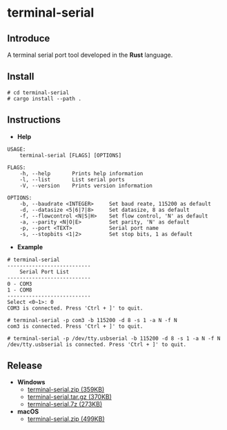 # terminal-serial

## Introduce
A terminal serial port tool developed in the **Rust** language.

## Install

```shell
# cd terminal-serial
# cargo install --path .
```

## Instructions
- **Help**
```shell
USAGE:
    terminal-serial [FLAGS] [OPTIONS]

FLAGS:
    -h, --help       Prints help information
    -l, --list       List serial ports
    -V, --version    Prints version information

OPTIONS:
    -b, --baudrate <INTEGER>     Set baud reate, 115200 as default
    -d, --datasize <5|6|7|8>     Set datasize, 8 as default
    -f, --flowcontrol <N|S|H>    Set flow control, 'N' as default
    -a, --parity <N|O|E>         Set parity, 'N' as default
    -p, --port <TEXT>            Serial port name
    -s, --stopbits <1|2>         Set stop bits, 1 as default
```
- **Example**
```shell
# terminal-serial
---------------------------
    Serial Port List
---------------------------
0 - COM3
1 - COM8
---------------------------
Select <0~1>: 0
COM3 is connected. Press 'Ctrl + ]' to quit.

# terminal-serial -p com3 -b 115200 -d 8 -s 1 -a N -f N
com3 is connected. Press 'Ctrl + ]' to quit.

# terminal-serial -p /dev/tty.usbserial -b 115200 -d 8 -s 1 -a N -f N
/dev/tty.usbserial is connected. Press 'Ctrl + ]' to quit.
```

## Release
- **Windows**
    - [terminal-serial.zip (359KB)](https://gitee.com/wuyan19/application/blob/master/terminal-serial/windows/terminal-serial.zip)
    - [terminal-serial.tar.gz (370KB)](https://gitee.com/wuyan19/application/blob/master/terminal-serial/windows/terminal-serial.tar.gz)
    - [terminal-serial.7z (273KB)](https://gitee.com/wuyan19/application/blob/master/terminal-serial/windows/terminal-serial.7z)
- **macOS**
    - [terminal-serial.zip (499KB)](https://gitee.com/wuyan19/application/blob/master/terminal-serial/macos/terminal-serial.zip)